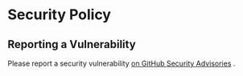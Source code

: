 # Security Policy

## Reporting a Vulnerability

Please report a security
vulnerability [on GitHub Security Advisories](https://github.com/xdev-software/xapi-db-firebird/security/advisories/new)
.
